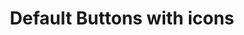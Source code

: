 ---
title: Default Buttons with icons
category: Application
paid: true
isActive: true
ltr: {"preview":"function App() {\n  return (\n        <div className=\"btns-container\">\n\n        <button\n            className=\"flex items-center gap-2 px-3 py-1.5 text-sm text-white duration-150 bg-indigo-600 rounded-lg hover:bg-indigo-500 active:bg-indigo-700\"\n        >\n            <svg xmlns=\"http://www.w3.org/2000/svg\" viewBox=\"0 0 24 24\" fill=\"currentColor\" className=\"w-4 h-4\">\n                <path fillRule=\"evenodd\" d=\"M6.32 2.577a49.255 49.255 0 0111.36 0c1.497.174 2.57 1.46 2.57 2.93V21a.75.75 0 01-1.085.67L12 18.089l-7.165 3.583A.75.75 0 013.75 21V5.507c0-1.47 1.073-2.756 2.57-2.93z\" clipRule=\"evenodd\" />\n            </svg>\n            Button\n        </button>\n\n\n        <button\n            className=\"flex items-center gap-2 px-4 py-2 text-white bg-indigo-600 rounded-lg duration-150 hover:bg-indigo-500 active:bg-indigo-700\"\n        >\n            <svg xmlns=\"http://www.w3.org/2000/svg\" viewBox=\"0 0 24 24\" fill=\"currentColor\" className=\"w-5 h-5\">\n                <path fillRule=\"evenodd\" d=\"M6.32 2.577a49.255 49.255 0 0111.36 0c1.497.174 2.57 1.46 2.57 2.93V21a.75.75 0 01-1.085.67L12 18.089l-7.165 3.583A.75.75 0 013.75 21V5.507c0-1.47 1.073-2.756 2.57-2.93z\" clipRule=\"evenodd\" />\n            </svg>\n            Button\n        </button>\n\n        <button\n            className=\"flex items-center gap-2 px-5 py-3 text-white duration-150 bg-indigo-600 rounded-lg hover:bg-indigo-500 active:bg-indigo-700\"\n        >\n            <svg xmlns=\"http://www.w3.org/2000/svg\" viewBox=\"0 0 24 24\" fill=\"currentColor\" className=\"w-6 h-6\">\n                <path fillRule=\"evenodd\" d=\"M6.32 2.577a49.255 49.255 0 0111.36 0c1.497.174 2.57 1.46 2.57 2.93V21a.75.75 0 01-1.085.67L12 18.089l-7.165 3.583A.75.75 0 013.75 21V5.507c0-1.47 1.073-2.756 2.57-2.93z\" clipRule=\"evenodd\" />\n            </svg>\n            Button\n        </button>\n\n        <button\n            className=\"flex items-center gap-2 px-6 py-3.5 text-white bg-indigo-600 rounded-lg duration-150 hover:bg-indigo-500 active:bg-indigo-700\"\n        >\n            <svg xmlns=\"http://www.w3.org/2000/svg\" viewBox=\"0 0 24 24\" fill=\"currentColor\" className=\"w-6 h-6\">\n                <path fillRule=\"evenodd\" d=\"M6.32 2.577a49.255 49.255 0 0111.36 0c1.497.174 2.57 1.46 2.57 2.93V21a.75.75 0 01-1.085.67L12 18.089l-7.165 3.583A.75.75 0 013.75 21V5.507c0-1.47 1.073-2.756 2.57-2.93z\" clipRule=\"evenodd\" />\n            </svg>\n            Button\n        </button>\n\n        <button\n            className=\"flex items-center gap-2 px-7 py-4 text-white duration-150 bg-indigo-600 rounded-lg hover:bg-indigo-500 active:bg-indigo-700\"\n        >\n            <svg xmlns=\"http://www.w3.org/2000/svg\" viewBox=\"0 0 24 24\" fill=\"currentColor\" className=\"w-6 h-6\">\n                <path fillRule=\"evenodd\" d=\"M6.32 2.577a49.255 49.255 0 0111.36 0c1.497.174 2.57 1.46 2.57 2.93V21a.75.75 0 01-1.085.67L12 18.089l-7.165 3.583A.75.75 0 013.75 21V5.507c0-1.47 1.073-2.756 2.57-2.93z\" clipRule=\"evenodd\" />\n            </svg>\n            Button\n        </button>\n\n    </div>\n  )\n}","vue":{"vueTail":[],"vueCss":[]},"react":{"jsxCss":[],"jsxTail":[{"label":"App.jsx","code":"// sm\n<button\n    className=\"flex items-center gap-2 px-3 py-1.5 text-sm text-white duration-150 bg-indigo-600 rounded-lg hover:bg-indigo-500 active:bg-indigo-700\"\n>\n    <svg xmlns=\"http://www.w3.org/2000/svg\" viewBox=\"0 0 24 24\" fill=\"currentColor\" className=\"w-4 h-4\">\n        <path fillRule=\"evenodd\" d=\"M6.32 2.577a49.255 49.255 0 0111.36 0c1.497.174 2.57 1.46 2.57 2.93V21a.75.75 0 01-1.085.67L12 18.089l-7.165 3.583A.75.75 0 013.75 21V5.507c0-1.47 1.073-2.756 2.57-2.93z\" clipRule=\"evenodd\" />\n    </svg>\n    Button\n</button>\n\n// default\n<button\n    className=\"flex items-center gap-2 px-4 py-2 text-white bg-indigo-600 rounded-lg duration-150 hover:bg-indigo-500 active:bg-indigo-700\"\n>\n    <svg xmlns=\"http://www.w3.org/2000/svg\" viewBox=\"0 0 24 24\" fill=\"currentColor\" className=\"w-5 h-5\">\n        <path fillRule=\"evenodd\" d=\"M6.32 2.577a49.255 49.255 0 0111.36 0c1.497.174 2.57 1.46 2.57 2.93V21a.75.75 0 01-1.085.67L12 18.089l-7.165 3.583A.75.75 0 013.75 21V5.507c0-1.47 1.073-2.756 2.57-2.93z\" clipRule=\"evenodd\" />\n    </svg>\n    Button\n</button>\n\n// md\n<button\n    className=\"flex items-center gap-2 px-5 py-3 text-white duration-150 bg-indigo-600 rounded-lg hover:bg-indigo-500 active:bg-indigo-700\"\n>\n    <svg xmlns=\"http://www.w3.org/2000/svg\" viewBox=\"0 0 24 24\" fill=\"currentColor\" className=\"w-6 h-6\">\n        <path fillRule=\"evenodd\" d=\"M6.32 2.577a49.255 49.255 0 0111.36 0c1.497.174 2.57 1.46 2.57 2.93V21a.75.75 0 01-1.085.67L12 18.089l-7.165 3.583A.75.75 0 013.75 21V5.507c0-1.47 1.073-2.756 2.57-2.93z\" clipRule=\"evenodd\" />\n    </svg>\n    Button\n</button>\n\n// lg\n<button\n    className=\"flex items-center gap-2 px-6 py-3.5 text-white bg-indigo-600 rounded-lg duration-150 hover:bg-indigo-500 active:bg-indigo-700\"\n>\n    <svg xmlns=\"http://www.w3.org/2000/svg\" viewBox=\"0 0 24 24\" fill=\"currentColor\" className=\"w-6 h-6\">\n        <path fillRule=\"evenodd\" d=\"M6.32 2.577a49.255 49.255 0 0111.36 0c1.497.174 2.57 1.46 2.57 2.93V21a.75.75 0 01-1.085.67L12 18.089l-7.165 3.583A.75.75 0 013.75 21V5.507c0-1.47 1.073-2.756 2.57-2.93z\" clipRule=\"evenodd\" />\n    </svg>\n    Button\n</button>\n\n// xl\n<button\n    className=\"flex items-center gap-2 px-7 py-4 text-white duration-150 bg-indigo-600 rounded-lg hover:bg-indigo-500 active:bg-indigo-700\"\n>\n    <svg xmlns=\"http://www.w3.org/2000/svg\" viewBox=\"0 0 24 24\" fill=\"currentColor\" className=\"w-6 h-6\">\n        <path fillRule=\"evenodd\" d=\"M6.32 2.577a49.255 49.255 0 0111.36 0c1.497.174 2.57 1.46 2.57 2.93V21a.75.75 0 01-1.085.67L12 18.089l-7.165 3.583A.75.75 0 013.75 21V5.507c0-1.47 1.073-2.756 2.57-2.93z\" clipRule=\"evenodd\" />\n    </svg>\n    Button\n</button>"}]}}
rtl: {"vue":{"vueCss":[],"vueTail":[]},"react":{"jsxCss":[],"jsxTail":[{"code":"// sm\n<button\n    className=\"flex items-center gap-2 px-3 py-1.5 text-sm text-white duration-150 bg-indigo-600 rounded-lg hover:bg-indigo-500 active:bg-indigo-700\"\n>\n    <svg xmlns=\"http://www.w3.org/2000/svg\" viewBox=\"0 0 24 24\" fill=\"currentColor\" className=\"w-4 h-4\">\n        <path fillRule=\"evenodd\" d=\"M6.32 2.577a49.255 49.255 0 0111.36 0c1.497.174 2.57 1.46 2.57 2.93V21a.75.75 0 01-1.085.67L12 18.089l-7.165 3.583A.75.75 0 013.75 21V5.507c0-1.47 1.073-2.756 2.57-2.93z\" clipRule=\"evenodd\" />\n    </svg>\n    اضغط هنا\n</button>\n\n// default\n<button\n    className=\"flex items-center gap-2 px-4 py-2 text-white bg-indigo-600 rounded-lg duration-150 hover:bg-indigo-500 active:bg-indigo-700\"\n>\n    <svg xmlns=\"http://www.w3.org/2000/svg\" viewBox=\"0 0 24 24\" fill=\"currentColor\" className=\"w-5 h-5\">\n        <path fillRule=\"evenodd\" d=\"M6.32 2.577a49.255 49.255 0 0111.36 0c1.497.174 2.57 1.46 2.57 2.93V21a.75.75 0 01-1.085.67L12 18.089l-7.165 3.583A.75.75 0 013.75 21V5.507c0-1.47 1.073-2.756 2.57-2.93z\" clipRule=\"evenodd\" />\n    </svg>\n    اضغط هنا\n</button>\n\n// md\n<button\n    className=\"flex items-center gap-2 px-5 py-3 text-white duration-150 bg-indigo-600 rounded-lg hover:bg-indigo-500 active:bg-indigo-700\"\n>\n    <svg xmlns=\"http://www.w3.org/2000/svg\" viewBox=\"0 0 24 24\" fill=\"currentColor\" className=\"w-6 h-6\">\n        <path fillRule=\"evenodd\" d=\"M6.32 2.577a49.255 49.255 0 0111.36 0c1.497.174 2.57 1.46 2.57 2.93V21a.75.75 0 01-1.085.67L12 18.089l-7.165 3.583A.75.75 0 013.75 21V5.507c0-1.47 1.073-2.756 2.57-2.93z\" clipRule=\"evenodd\" />\n    </svg>\n    اضغط هنا\n</button>\n\n// lg\n<button\n    className=\"flex items-center gap-2 px-6 py-3.5 text-white bg-indigo-600 rounded-lg duration-150 hover:bg-indigo-500 active:bg-indigo-700\"\n>\n    <svg xmlns=\"http://www.w3.org/2000/svg\" viewBox=\"0 0 24 24\" fill=\"currentColor\" className=\"w-6 h-6\">\n        <path fillRule=\"evenodd\" d=\"M6.32 2.577a49.255 49.255 0 0111.36 0c1.497.174 2.57 1.46 2.57 2.93V21a.75.75 0 01-1.085.67L12 18.089l-7.165 3.583A.75.75 0 013.75 21V5.507c0-1.47 1.073-2.756 2.57-2.93z\" clipRule=\"evenodd\" />\n    </svg>\n    اضغط هنا\n</button>\n\n// xl\n<button\n    className=\"flex items-center gap-2 px-7 py-4 text-white duration-150 bg-indigo-600 rounded-lg hover:bg-indigo-500 active:bg-indigo-700\"\n>\n    <svg xmlns=\"http://www.w3.org/2000/svg\" viewBox=\"0 0 24 24\" fill=\"currentColor\" className=\"w-6 h-6\">\n        <path fillRule=\"evenodd\" d=\"M6.32 2.577a49.255 49.255 0 0111.36 0c1.497.174 2.57 1.46 2.57 2.93V21a.75.75 0 01-1.085.67L12 18.089l-7.165 3.583A.75.75 0 013.75 21V5.507c0-1.47 1.073-2.756 2.57-2.93z\" clipRule=\"evenodd\" />\n    </svg>\n    اضغط هنا\n</button>","label":"App.jsx"}]},"preview":"function App() {\n  return (\n        <div className=\"btns-container\">\n\n        <button\n            className=\"flex items-center gap-2 px-3 py-1.5 text-sm text-white duration-150 bg-indigo-600 rounded-lg hover:bg-indigo-500 active:bg-indigo-700\"\n        >\n            <svg xmlns=\"http://www.w3.org/2000/svg\" viewBox=\"0 0 24 24\" fill=\"currentColor\" className=\"w-4 h-4\">\n                <path fillRule=\"evenodd\" d=\"M6.32 2.577a49.255 49.255 0 0111.36 0c1.497.174 2.57 1.46 2.57 2.93V21a.75.75 0 01-1.085.67L12 18.089l-7.165 3.583A.75.75 0 013.75 21V5.507c0-1.47 1.073-2.756 2.57-2.93z\" clipRule=\"evenodd\" />\n            </svg>\n            اضغط هنا\n        </button>\n\n\n        <button\n            className=\"flex items-center gap-2 px-4 py-2 text-white bg-indigo-600 rounded-lg duration-150 hover:bg-indigo-500 active:bg-indigo-700\"\n        >\n            <svg xmlns=\"http://www.w3.org/2000/svg\" viewBox=\"0 0 24 24\" fill=\"currentColor\" className=\"w-5 h-5\">\n                <path fillRule=\"evenodd\" d=\"M6.32 2.577a49.255 49.255 0 0111.36 0c1.497.174 2.57 1.46 2.57 2.93V21a.75.75 0 01-1.085.67L12 18.089l-7.165 3.583A.75.75 0 013.75 21V5.507c0-1.47 1.073-2.756 2.57-2.93z\" clipRule=\"evenodd\" />\n            </svg>\n            اضغط هنا\n        </button>\n\n        <button\n            className=\"flex items-center gap-2 px-5 py-3 text-white duration-150 bg-indigo-600 rounded-lg hover:bg-indigo-500 active:bg-indigo-700\"\n        >\n            <svg xmlns=\"http://www.w3.org/2000/svg\" viewBox=\"0 0 24 24\" fill=\"currentColor\" className=\"w-6 h-6\">\n                <path fillRule=\"evenodd\" d=\"M6.32 2.577a49.255 49.255 0 0111.36 0c1.497.174 2.57 1.46 2.57 2.93V21a.75.75 0 01-1.085.67L12 18.089l-7.165 3.583A.75.75 0 013.75 21V5.507c0-1.47 1.073-2.756 2.57-2.93z\" clipRule=\"evenodd\" />\n            </svg>\n            اضغط هنا\n        </button>\n\n        <button\n            className=\"flex items-center gap-2 px-6 py-3.5 text-white bg-indigo-600 rounded-lg duration-150 hover:bg-indigo-500 active:bg-indigo-700\"\n        >\n            <svg xmlns=\"http://www.w3.org/2000/svg\" viewBox=\"0 0 24 24\" fill=\"currentColor\" className=\"w-6 h-6\">\n                <path fillRule=\"evenodd\" d=\"M6.32 2.577a49.255 49.255 0 0111.36 0c1.497.174 2.57 1.46 2.57 2.93V21a.75.75 0 01-1.085.67L12 18.089l-7.165 3.583A.75.75 0 013.75 21V5.507c0-1.47 1.073-2.756 2.57-2.93z\" clipRule=\"evenodd\" />\n            </svg>\n            اضغط هنا\n        </button>\n\n        <button\n            className=\"flex items-center gap-2 px-7 py-4 text-white duration-150 bg-indigo-600 rounded-lg hover:bg-indigo-500 active:bg-indigo-700\"\n        >\n            <svg xmlns=\"http://www.w3.org/2000/svg\" viewBox=\"0 0 24 24\" fill=\"currentColor\" className=\"w-6 h-6\">\n                <path fillRule=\"evenodd\" d=\"M6.32 2.577a49.255 49.255 0 0111.36 0c1.497.174 2.57 1.46 2.57 2.93V21a.75.75 0 01-1.085.67L12 18.089l-7.165 3.583A.75.75 0 013.75 21V5.507c0-1.47 1.073-2.756 2.57-2.93z\" clipRule=\"evenodd\" />\n            </svg>\n            اضغط هنا\n        </button>\n\n    </div>\n  )\n}"}
slug: /buttons
id: c867c549-b47c-4a58-9033-69b2beb4ac19
created_at: 1668378483370
---